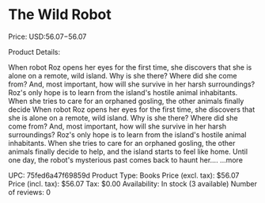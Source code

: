 # The Wild Robot

Price: USD:$56.07-$56.07

Product Details:

When robot Roz opens her eyes for the first time, she discovers that she is alone on a remote, wild island. Why is she there? Where did she come from? And, most important, how will she survive in her harsh surroundings? Roz's only hope is to learn from the island's hostile animal inhabitants. When she tries to care for an orphaned gosling, the other animals finally decide When robot Roz opens her eyes for the first time, she discovers that she is alone on a remote, wild island. Why is she there? Where did she come from? And, most important, how will she survive in her harsh surroundings? Roz's only hope is to learn from the island's hostile animal inhabitants. When she tries to care for an orphaned gosling, the other animals finally decide to help, and the island starts to feel like home. Until one day, the robot's mysterious past comes back to haunt her.... ...more

UPC: 75fed6a47f69859d
Product Type: Books
Price (excl. tax): $56.07
Price (incl. tax): $56.07
Tax: $0.00
Availability: In stock (3 available)
Number of reviews: 0